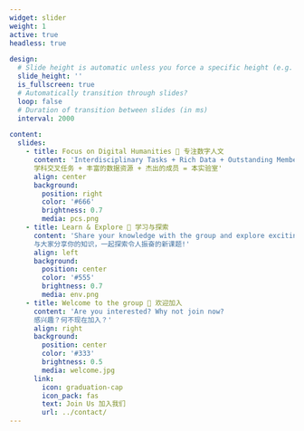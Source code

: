 ```yaml
---
widget: slider
weight: 1
active: true
headless: true

design:
  # Slide height is automatic unless you force a specific height (e.g. '400px')
  slide_height: ''
  is_fullscreen: true
  # Automatically transition through slides?
  loop: false
  # Duration of transition between slides (in ms)
  interval: 2000

content:
  slides:
    - title: Focus on Digital Humanities 🎨 专注数字人文
      content: 'Interdisciplinary Tasks + Rich Data + Outstanding Members = SongLory's Lab
      学科交叉任务 + 丰富的数据资源 + 杰出的成员 = 本实验室'
      align: center
      background:
        position: right
        color: '#666'
        brightness: 0.7
        media: pcs.png
    - title: Learn & Explore 📝 学习与探索
      content: 'Share your knowledge with the group and explore exciting new topics together! 
      与大家分享你的知识，一起探索令人振奋的新课题!'
      align: left
      background:
        position: center
        color: '#555'
        brightness: 0.7
        media: env.png
    - title: Welcome to the group 👋 欢迎加入
      content: 'Are you interested? Why not join now? 
      感兴趣？何不现在加入？'
      align: right
      background:
        position: center
        color: '#333'
        brightness: 0.5
        media: welcome.jpg
      link:
        icon: graduation-cap
        icon_pack: fas
        text: Join Us 加入我们
        url: ../contact/
---
```

